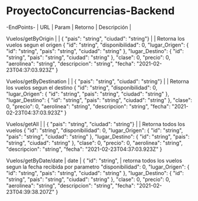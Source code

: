 # ProyectoConcurrencias-Backend


-EndPoints-
|     URL              |  Param |                       Retorno                                      |  Descripción                                                  | 

Vuelos/getByOrigin     |        | {  "pais": "string",  "ciudad": "string"} |                        | Retorna los vuelos segun el origen
                                        {    "id": "string",
                                        "disponibilidad": 0,
                                        "lugar_Origen": {
                                        "id": "string",
                                        "pais": "string",
                                        "ciudad": "string"
                                        },
                                        "lugar_Destino": {
                                           "id": "string",
                                           "pais": "string",
                                           "ciudad": "string"
                                         },
                                         "clase": 0,
                                         "precio": 0,
                                         "aerolinea": "string",
                                         "descripcion": "string",
                                         "fecha": "2021-02-23T04:37:03.923Z"
                                      }
                                      

Vuelos/getByDestination  |        | {  "pais": "string",  "ciudad": "string"} |                        | Retorna los vuelos segun el destino
                                        {    "id": "string",
                                        "disponibilidad": 0,
                                        "lugar_Origen": {
                                        "id": "string",
                                        "pais": "string",
                                        "ciudad": "string"
                                        },
                                        "lugar_Destino": {
                                           "id": "string",
                                           "pais": "string",
                                           "ciudad": "string"
                                         },
                                         "clase": 0,
                                         "precio": 0,
                                         "aerolinea": "string",
                                         "descripcion": "string",
                                         "fecha": "2021-02-23T04:37:03.923Z"
                                      }
                                                                    


Vuelos/getAll               |        | {  "pais": "string",  "ciudad": "string"} |                        | Retorna todos los vuelos
                                        {    "id": "string",
                                        "disponibilidad": 0,
                                        "lugar_Origen": {
                                        "id": "string",
                                        "pais": "string",
                                        "ciudad": "string"
                                        },
                                        "lugar_Destino": {
                                           "id": "string",
                                           "pais": "string",
                                           "ciudad": "string"
                                         },
                                         "clase": 0,
                                         "precio": 0,
                                         "aerolinea": "string",
                                         "descripcion": "string",
                                         "fecha": "2021-02-23T04:37:03.923Z"
                                      }

Vuelos/getByDate/date | date | { "id": "string",                                                            | retorna todos los vuelos segun la fecha recibida por parametro
                                 "disponibilidad": 0,
                                 "lugar_Origen": {
                                 "id": "string",
                                 "pais": "string",
                                 "ciudad": "string"
                                 },
                                 "lugar_Destino": {
                                 "id": "string",
                                 "pais": "string",
                                 "ciudad": "string"
                                 },
                                 "clase": 0,
                                 "precio": 0,
                                 "aerolinea": "string",
                                 "descripcion": "string",
                                 "fecha": "2021-02-23T04:39:38.207Z"
                                 }
                                 
